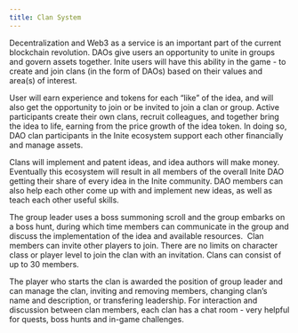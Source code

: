 ```yaml
---
title: Clan System
---
```

<!--StartFragment-->

Decentralization and Web3 as a service is an important part of the current blockchain revolution. DAOs give users an opportunity to unite in groups and govern assets together. Inite users will have this ability in the game - to create and join clans (in the form of DAOs) based on their values and area(s) of interest.

User will earn experience and tokens for each “like” of the idea, and will also get the opportunity to join or be invited to join a clan or group. Active participants create their own clans, recruit colleagues, and together bring the idea to life, earning from the price growth of the idea token. In doing so, DAO clan participants in the Inite ecosystem support each other financially and manage assets.

Clans will implement and patent ideas, and idea authors will make money. Eventually this ecosystem will result in all members of the overall Inite DAO getting their share of every idea in the Inite community. DAO members can also help each other come up with and implement new ideas, as well as teach each other useful skills.

The group leader uses a boss summoning scroll and the group embarks on a boss hunt, during which time members can communicate in the group and discuss the implementation of the idea and available resources.  Clan members can invite other players to join. There are no limits on character class or player level to join the clan with an invitation. Clans can consist of up to 30 members. 

The player who starts the clan is awarded the position of group leader and can manage the clan, inviting and removing members, changing clan’s name and description, or transfering leadership. For interaction and discussion between clan members, each clan has a chat room - very helpful for quests, boss hunts and in-game challenges.



<!--EndFragment-->